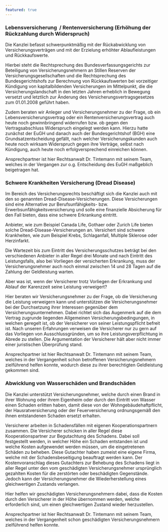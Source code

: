 ```yaml
---
featured: true
---
```



### Lebensversicherung &nbsp;/ Rentenversicherung (Erh&ouml;hung der R&uuml;ckzahlung durch Widerspruch)

Die Kanzlei befasst schwerpunktm&auml;&szlig;ig mit der R&uuml;ckabwicklung von Versicherungsvertr&auml;gen und mit der Erzielung erh&ouml;hter Ablaufleistungen und R&uuml;ckkaufswerte.

Hierbei steht die Rechtsprechung des Bundesverfassungsgerichts zur Beteiligung von Versicherungsnehmern an Stillen Reserven der Versicherungsgesellschaften und die Rechtsprechung des Bundesgerichtshofs zur Berechnung von R&uuml;ckkaufswerten bei vorzeitiger K&uuml;ndigung von kapitalbildenden Versicherungen im Mittelpunkt, die die Versicherungslandschaft in den letzten Jahren erheblich in Bewegung versetzt und letztlich zur &Auml;nderung des Versicherungsvertragsgesetzes zum 01.01.2008 gef&uuml;hrt haben.

Zudem beraten wir Anleger und Versicherungsnehmer zu der Frage, ob ein Lebensversicherungsvertrag oder ein Rentenversicherungsvertrag auch heute noch gewinnbringend widerrufen bzw. ob gegen den Vertragsabschluss Widerspruch eingelegt werden kann. Hierzu hatte zun&auml;chst der EuGH und danach auch der Bundesgerichtshof (BGH) eine Grundsatzentscheidung gef&auml;llt, nach welcher Versicherungskunden auch heute noch wirksam Widerspruch gegen ihre Vertr&auml;ge, selbst nach K&uuml;ndigung, auch heute noch erfolgversprechend einreichen k&ouml;nnen.&nbsp;

Ansprechpartner ist hier Rechtsanwalt Dr. Tintemann mit seinem Team, welches in der Vergangen zur o.g. Entscheidung des EuGH ma&szlig;geblich beigetragen hat.&nbsp;

### Schwere Krankheiten Versicherung (Dread Disease)

Im Bereich des Versicherungsrechts besch&auml;ftigt sich die Kanzlei auch mit den so genannten Dread-Disease-Versicherungen. Diese Versicherungen sind eine Alternative zur Berufsunf&auml;higkeits- bzw. Erwerbsunf&auml;higkeitsversicherung und solle eine finanzielle Absicherung f&uuml;r den Fall bieten, dass eine schwere Erkrankung eintritt.

Anbieter, wie zum Beispiel Canada Life, Gothaer oder Zurich Life bieten solche Dread-Disease-Versicherungen an. Versichert sind schwere Krankheiten, wie zum Beispiel Krebs, Schlaganfall, Multiple Sklerose oder Herzinfarkt.

Die Wartezeit bis zum Eintritt des Versicherungsschutzes betr&auml;gt bei den verschiedenen Anbieter in aller Regel drei Monate und nach Eintritt des Leistungsfalls, also bei Vorliegen der versicherten Erkrankung, muss der Versicherungsnehmer auch noch einmal zwischen 14 und 28 Tagen auf die Zahlung der Geldleistung warten.

Aber was ist, wenn der Versicherer trotz Vorliegen der Erkrankung und Ablauf der Karenzzeit seine Leistung verweigert?

Hier beraten wir Versicherungsnehmer zu der Frage, ob die Versicherung die Leistung verweigern kann und unterst&uuml;tzen die Versicherungsnehmer bei der Durchsetzung ihrer Interessen gegen&uuml;ber dem Versicherungsunternehmen. Dabei richtet sich das Augenmerk auf die dem Vertrag zugrunde liegenden Allgemeinen Versicherungsbedingungen, in welchen geregelt ist, ob der Versicherer von seiner Leistungspflicht befreit ist. Nach unseren Erfahrungen verweisen die Versicherer nur zu gern auf das Vorliegen von Ausschlussgr&uuml;nden, um so ihre Leistungsverpflichtung in Abrede zu stellen. Die Argumentation der Versicherer h&auml;lt aber nicht immer einer juristischen &Uuml;berpr&uuml;fung stand.

Ansprechpartner ist hier Rechtsanwalt Dr. Tintemann mit seinem Team, welches in der Vergangenheit schon betroffenen Versicherungsnehmern zielf&uuml;hrend helfen konnte, wodurch diese zu ihrer berechtigten Geldleistung gekommen sind.&nbsp;

### Abwicklung von Wassersch&auml;den und Brandsch&auml;den

Die Kanzlei unterst&uuml;tzt Versicherungsnehmer, welche durch einen Brand in ihrer Wohnung oder ihrem Eigenheim oder durch den Eintritt von Wasser einen Schaden erlitten haben, damit diese von der Wohngeb&auml;udehaftpflicht, der Hausratversicherung oder der Feuerversicherung ordnungsgem&auml;&szlig; den ihnen entstandenen Schaden ersetzt erhalten.

Versicherer arbeiten in Schadensf&auml;llen mit eigenen Kooperationspartnern zusammen. Die Versicherer schicken in aller Regel diese Kooperationspartner zur Begutachtung des Schadens. Dabei soll festgestellt werden, in welcher H&ouml;he ein Schaden entstanden ist und welche Kosten aufgewendet werden m&uuml;ssen, um die eingetretenen Sch&auml;den zu beheben. Diese Gutachter haben zumeist eine eigene Firma, welche mit der Schadensbeseitigung beauftragt werden kann. Der Kostenvoranschlag dieses Gutachters zur Behebung des Schadens liegt in aller Regel unter den vom gesch&auml;digten Versicherungsnehmer urspr&uuml;nglich gezahlten Kosten f&uuml;r die zerst&ouml;rten oder besch&auml;digten Gegenst&auml;nde. Jedoch kann der Versicherungsnehmer die Wiederherstellung eines gleichwertigen Zustands verlangen.

Hier helfen wir gesch&auml;digten Versicherungsnehmern dabei, dass die Kosten durch den Versicherer in der H&ouml;he &uuml;bernommen werden, welche erforderlich sind, um einen gleichwertigen Zustand wieder herzustellen.

Ansprechpartner ist hier Rechtsanwalt Dr. Tintemann mit seinem Team, welches in der Vergangenheit schon gesch&auml;digten Versicherungsnehmern zielf&uuml;hrend helfen konnte.<!--EndFragment-->